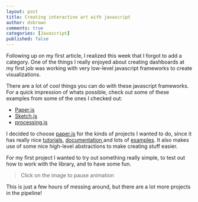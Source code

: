 ```yaml
---
layout: post
title: Creating interactive art with javascript
author: dsbrown
comments: true
categories: [Javascript]
published: false
---
```

Following up on my first article, I realized this week that I forgot to add a category. One of the things I really enjoyed about creating dashboards at my first job was working with very low-level javascript frameworks to create visualizations.

There are a lot of cool things you can do with these javascript frameworks. For a quick impression of whats possible, check out some of these examples from some of the ones I checked out:
<ul>
 	<li><a href="http://paperjs.org/examples/">Paper.js</a></li>
 	<li><a href="http://soulwire.github.io/sketch.js/">Sketch.js</a></li>
 	<li><a href="http://processingjs.org/exhibition/">processing.js</a></li>
</ul>

I decided to choose <a href="http://paperjs.org/">paper.js</a> for the kinds of projects I wanted to do, since it has really nice <a href="http://paperjs.org/tutorials/">tutorials</a>, <a href="http://paperjs.org/reference/global/">documentation </a>and lots of <a href="http://paperjs.org/examples/">examples</a>. It also makes use of some nice high-level abstractions to make creating stuff easier.

For my first project I wanted to try out something really simple, to test out how to work with the library, and to have some fun.

<blockquote>Click on the image to pause animation</blockquote>

<script type="text/javascript" src="/js/paper-full.min.js"></script><script type="text/paperscript" src="/js/expanding_circles.js" canvas="myCanvas"></script><canvas id="myCanvas" style="width: 100%;"></canvas>

This is just a few hours of messing around, but there are a lot more projects in the pipeline!
